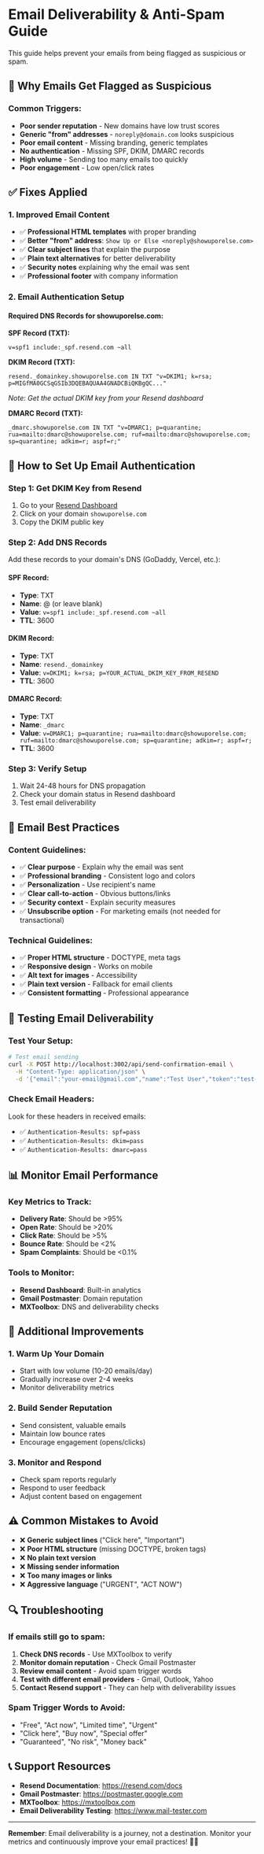 # Email Deliverability & Anti-Spam Guide

This guide helps prevent your emails from being flagged as suspicious or spam.

## 🚨 **Why Emails Get Flagged as Suspicious**

### **Common Triggers:**
- **Poor sender reputation** - New domains have low trust scores
- **Generic "from" addresses** - `noreply@domain.com` looks suspicious
- **Poor email content** - Missing branding, generic templates
- **No authentication** - Missing SPF, DKIM, DMARC records
- **High volume** - Sending too many emails too quickly
- **Poor engagement** - Low open/click rates

## ✅ **Fixes Applied**

### **1. Improved Email Content**
- ✅ **Professional HTML templates** with proper branding
- ✅ **Better "from" address**: `Show Up or Else <noreply@showuporelse.com>`
- ✅ **Clear subject lines** that explain the purpose
- ✅ **Plain text alternatives** for better deliverability
- ✅ **Security notes** explaining why the email was sent
- ✅ **Professional footer** with company information

### **2. Email Authentication Setup**

#### **Required DNS Records for showuporelse.com:**

**SPF Record (TXT):**
```
v=spf1 include:_spf.resend.com ~all
```

**DKIM Record (TXT):**
```
resend._domainkey.showuporelse.com IN TXT "v=DKIM1; k=rsa; p=MIGfMA0GCSqGSIb3DQEBAQUAA4GNADCBiQKBgQC..."
```
*Note: Get the actual DKIM key from your Resend dashboard*

**DMARC Record (TXT):**
```
_dmarc.showuporelse.com IN TXT "v=DMARC1; p=quarantine; rua=mailto:dmarc@showuporelse.com; ruf=mailto:dmarc@showuporelse.com; sp=quarantine; adkim=r; aspf=r;"
```

## 🔧 **How to Set Up Email Authentication**

### **Step 1: Get DKIM Key from Resend**
1. Go to your [Resend Dashboard](https://resend.com/domains)
2. Click on your domain `showuporelse.com`
3. Copy the DKIM public key

### **Step 2: Add DNS Records**
Add these records to your domain's DNS (GoDaddy, Vercel, etc.):

#### **SPF Record:**
- **Type**: TXT
- **Name**: @ (or leave blank)
- **Value**: `v=spf1 include:_spf.resend.com ~all`
- **TTL**: 3600

#### **DKIM Record:**
- **Type**: TXT
- **Name**: `resend._domainkey`
- **Value**: `v=DKIM1; k=rsa; p=YOUR_ACTUAL_DKIM_KEY_FROM_RESEND`
- **TTL**: 3600

#### **DMARC Record:**
- **Type**: TXT
- **Name**: `_dmarc`
- **Value**: `v=DMARC1; p=quarantine; rua=mailto:dmarc@showuporelse.com; ruf=mailto:dmarc@showuporelse.com; sp=quarantine; adkim=r; aspf=r;`
- **TTL**: 3600

### **Step 3: Verify Setup**
1. Wait 24-48 hours for DNS propagation
2. Check your domain status in Resend dashboard
3. Test email deliverability

## 📧 **Email Best Practices**

### **Content Guidelines:**
- ✅ **Clear purpose** - Explain why the email was sent
- ✅ **Professional branding** - Consistent logo and colors
- ✅ **Personalization** - Use recipient's name
- ✅ **Clear call-to-action** - Obvious buttons/links
- ✅ **Security context** - Explain security measures
- ✅ **Unsubscribe option** - For marketing emails (not needed for transactional)

### **Technical Guidelines:**
- ✅ **Proper HTML structure** - DOCTYPE, meta tags
- ✅ **Responsive design** - Works on mobile
- ✅ **Alt text for images** - Accessibility
- ✅ **Plain text version** - Fallback for email clients
- ✅ **Consistent formatting** - Professional appearance

## 🧪 **Testing Email Deliverability**

### **Test Your Setup:**
```bash
# Test email sending
curl -X POST http://localhost:3002/api/send-confirmation-email \
  -H "Content-Type: application/json" \
  -d '{"email":"your-email@gmail.com","name":"Test User","token":"test-token-123"}'
```

### **Check Email Headers:**
Look for these headers in received emails:
- ✅ `Authentication-Results: spf=pass`
- ✅ `Authentication-Results: dkim=pass`
- ✅ `Authentication-Results: dmarc=pass`

## 📊 **Monitor Email Performance**

### **Key Metrics to Track:**
- **Delivery Rate**: Should be >95%
- **Open Rate**: Should be >20%
- **Click Rate**: Should be >5%
- **Bounce Rate**: Should be <2%
- **Spam Complaints**: Should be <0.1%

### **Tools to Monitor:**
- **Resend Dashboard**: Built-in analytics
- **Gmail Postmaster**: Domain reputation
- **MXToolbox**: DNS and deliverability checks

## 🚀 **Additional Improvements**

### **1. Warm Up Your Domain**
- Start with low volume (10-20 emails/day)
- Gradually increase over 2-4 weeks
- Monitor deliverability metrics

### **2. Build Sender Reputation**
- Send consistent, valuable emails
- Maintain low bounce rates
- Encourage engagement (opens/clicks)

### **3. Monitor and Respond**
- Check spam reports regularly
- Respond to user feedback
- Adjust content based on engagement

## ⚠️ **Common Mistakes to Avoid**

- ❌ **Generic subject lines** ("Click here", "Important")
- ❌ **Poor HTML structure** (missing DOCTYPE, broken tags)
- ❌ **No plain text version**
- ❌ **Missing sender information**
- ❌ **Too many images or links**
- ❌ **Aggressive language** ("URGENT", "ACT NOW")

## 🔍 **Troubleshooting**

### **If emails still go to spam:**
1. **Check DNS records** - Use MXToolbox to verify
2. **Monitor domain reputation** - Check Gmail Postmaster
3. **Review email content** - Avoid spam trigger words
4. **Test with different email providers** - Gmail, Outlook, Yahoo
5. **Contact Resend support** - They can help with deliverability issues

### **Spam Trigger Words to Avoid:**
- "Free", "Act now", "Limited time", "Urgent"
- "Click here", "Buy now", "Special offer"
- "Guaranteed", "No risk", "Money back"

## 📞 **Support Resources**

- **Resend Documentation**: https://resend.com/docs
- **Gmail Postmaster**: https://postmaster.google.com
- **MXToolbox**: https://mxtoolbox.com
- **Email Deliverability Testing**: https://www.mail-tester.com

---

**Remember**: Email deliverability is a journey, not a destination. Monitor your metrics and continuously improve your email practices! 📧✨

